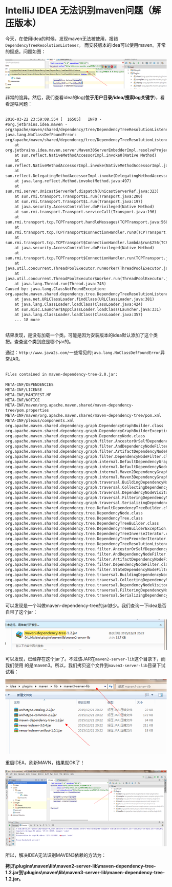 ﻿# IntelliJ IDEA 无法识别maven问题（解压版本）

今天，在使用idea的时候，发现maven无法被使用，报错`DependencyTreeResolutionListener`。
而安装版本的idea可以使用maven。非常的疑惑。问题如图：

![maven-DependencyTreeResolutionListener](000108_RWuj_1999248.jpg)

非常的诡异。然后，我们查看idea的log(**位于用户目录/idea/搜索log关键字**)，看看是啥问题：

```

2016-03-22 23:59:08,554 [  16505]   INFO -      #org.jetbrains.idea.maven - org/apache/maven/shared/dependency/tree/DependencyTreeResolutionListener 
java.lang.NoClassDefFoundError: org/apache/maven/shared/dependency/tree/DependencyTreeResolutionListener
    at org.jetbrains.idea.maven.server.Maven30ServerEmbedderImpl.resolveProject(Maven30ServerEmbedderImpl.java:339)
    at sun.reflect.NativeMethodAccessorImpl.invoke0(Native Method)
    at sun.reflect.NativeMethodAccessorImpl.invoke(NativeMethodAccessorImpl.java:62)
    at sun.reflect.DelegatingMethodAccessorImpl.invoke(DelegatingMethodAccessorImpl.java:43)
    at java.lang.reflect.Method.invoke(Method.java:497)
    at sun.rmi.server.UnicastServerRef.dispatch(UnicastServerRef.java:323)
    at sun.rmi.transport.Transport$1.run(Transport.java:200)
    at sun.rmi.transport.Transport$1.run(Transport.java:197)
    at java.security.AccessController.doPrivileged(Native Method)
    at sun.rmi.transport.Transport.serviceCall(Transport.java:196)
    at sun.rmi.transport.tcp.TCPTransport.handleMessages(TCPTransport.java:568)
    at sun.rmi.transport.tcp.TCPTransport$ConnectionHandler.run0(TCPTransport.java:826)
    at sun.rmi.transport.tcp.TCPTransport$ConnectionHandler.lambda$run$256(TCPTransport.java:683)
    at java.security.AccessController.doPrivileged(Native Method)
    at sun.rmi.transport.tcp.TCPTransport$ConnectionHandler.run(TCPTransport.java:682)
    at java.util.concurrent.ThreadPoolExecutor.runWorker(ThreadPoolExecutor.java:1142)
    at java.util.concurrent.ThreadPoolExecutor$Worker.run(ThreadPoolExecutor.java:617)
    at java.lang.Thread.run(Thread.java:745)
Caused by: java.lang.ClassNotFoundException: org.apache.maven.shared.dependency.tree.DependencyTreeResolutionListener
    at java.net.URLClassLoader.findClass(URLClassLoader.java:381)
    at java.lang.ClassLoader.loadClass(ClassLoader.java:424)
    at sun.misc.Launcher$AppClassLoader.loadClass(Launcher.java:331)
    at java.lang.ClassLoader.loadClass(ClassLoader.java:357)
    ... 18 more
    
```

结果发现，是没有加载一个类。可能是因为安装版本的idea默认添加了这个类把。查查这个类到底是哪个jar的。

通过：`http://www.java2s.com/`一些常见的`java.lang.NoClassDefFoundError`异常JAR。

```

Files contained in maven-dependency-tree-2.0.jar: 
 
META-INF/DEPENDENCIES
META-INF/LICENSE
META-INF/MANIFEST.MF
META-INF/NOTICE
META-INF/maven/org.apache.maven.shared/maven-dependency-tree/pom.properties
META-INF/maven/org.apache.maven.shared/maven-dependency-tree/pom.xml
META-INF/plexus/components.xml
org.apache.maven.shared.dependency.graph.DependencyGraphBuilder.class
org.apache.maven.shared.dependency.graph.DependencyGraphBuilderException.class
org.apache.maven.shared.dependency.graph.DependencyNode.class
org.apache.maven.shared.dependency.graph.filter.AncestorOrSelfDependencyNodeFilter.class
org.apache.maven.shared.dependency.graph.filter.AndDependencyNodeFilter.class
org.apache.maven.shared.dependency.graph.filter.ArtifactDependencyNodeFilter.class
org.apache.maven.shared.dependency.graph.filter.DependencyNodeFilter.class
org.apache.maven.shared.dependency.graph.internal.DefaultDependencyGraphBuilder.class
org.apache.maven.shared.dependency.graph.internal.DefaultDependencyNode.class
org.apache.maven.shared.dependency.graph.internal.Maven2DependencyGraphBuilder.class
org.apache.maven.shared.dependency.graph.internal.Maven3DependencyGraphBuilder.class
org.apache.maven.shared.dependency.graph.traversal.BuildingDependencyNodeVisitor.class
org.apache.maven.shared.dependency.graph.traversal.CollectingDependencyNodeVisitor.class
org.apache.maven.shared.dependency.graph.traversal.DependencyNodeVisitor.class
org.apache.maven.shared.dependency.graph.traversal.FilteringDependencyNodeVisitor.class
org.apache.maven.shared.dependency.graph.traversal.SerializingDependencyNodeVisitor.class
org.apache.maven.shared.dependency.tree.DefaultDependencyTreeBuilder.class
org.apache.maven.shared.dependency.tree.DependencyNode.class
org.apache.maven.shared.dependency.tree.DependencyTree.class
org.apache.maven.shared.dependency.tree.DependencyTreeBuilder.class
org.apache.maven.shared.dependency.tree.DependencyTreeBuilderException.class
org.apache.maven.shared.dependency.tree.DependencyTreeInverseIterator.class
org.apache.maven.shared.dependency.tree.DependencyTreePreorderIterator.class
org.apache.maven.shared.dependency.tree.DependencyTreeResolutionListener.class
org.apache.maven.shared.dependency.tree.filter.AncestorOrSelfDependencyNodeFilter.class
org.apache.maven.shared.dependency.tree.filter.AndDependencyNodeFilter.class
org.apache.maven.shared.dependency.tree.filter.ArtifactDependencyNodeFilter.class
org.apache.maven.shared.dependency.tree.filter.DependencyNodeFilter.class
org.apache.maven.shared.dependency.tree.filter.StateDependencyNodeFilter.class
org.apache.maven.shared.dependency.tree.traversal.BuildingDependencyNodeVisitor.class
org.apache.maven.shared.dependency.tree.traversal.CollectingDependencyNodeVisitor.class
org.apache.maven.shared.dependency.tree.traversal.DependencyNodeVisitor.class
org.apache.maven.shared.dependency.tree.traversal.FilteringDependencyNodeVisitor.class
org.apache.maven.shared.dependency.tree.traversal.SerializingDependencyNodeVisitor.class

```

可以发现是一个叫做maven-dependency-tree的jar缺少。我们查询一下idea是否自带了这个jar：

![maven-dependency-tree](000616_qWOx_1999248.jpg)

可以发现，已经存在这个jar了。不过该JAR在`maven2-server-lib`这个目录下，而我们使用
的是maven3。所以，我们拷贝这个文件到`maven3-server-lib`目录下试试看：

![copy-to-maven3](000757_fWDi_1999248.jpg)

重启IDEA，刷新MAVN，结果就OK了！

![maven-ok](000916_SYld_1999248.jpg)

所以，解决IDEA无法识别MAVEN3依赖的方法为：

**拷贝\plugins\maven\lib\maven2-server-lib\maven-dependency-tree-1.2.jar到\plugins\maven\lib\maven3-server-lib\maven-dependency-tree-1.2.jar。**

